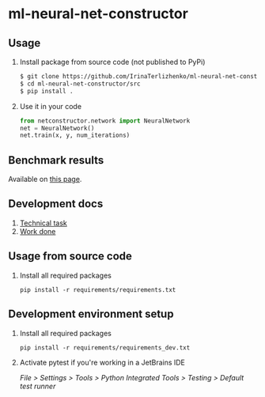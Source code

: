 # ml-neural-net-constructor

## Usage

1. Install package from source code (not published to PyPi)

    ```bash
    $ git clone https://github.com/IrinaTerlizhenko/ml-neural-net-constructor.git
    $ cd ml-neural-net-constructor/src
    $ pip install .
    ```
    
1. Use it in your code

    ```python
    from netconstructor.network import NeuralNetwork
    net = NeuralNetwork()
    net.train(x, y, num_iterations)
    ```

## Benchmark results

Available on [this page](benchmark/Benchmark%20results.md).

## Development docs

1. [Technical task](dev_docs/Technical%20Task.md)
1. [Work done](dev_docs/Technical%20Task.md)

## Usage from source code

1. Install all required packages

    ```pip install -r requirements/requirements.txt```

## Development environment setup

1. Install all required packages

    ```pip install -r requirements/requirements_dev.txt```

1. Activate pytest if you're working in a JetBrains IDE

    *File > Settings > Tools > Python Integrated Tools > Testing > Default test runner*

